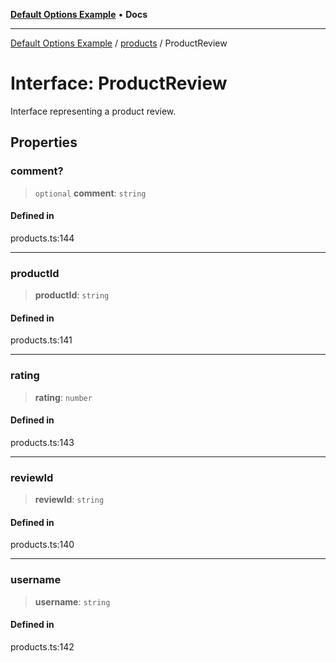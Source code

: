 [**Default Options Example**](../../README.md) • **Docs**

***

[Default Options Example](../../modules.md) / [products](../README.md) / ProductReview

# Interface: ProductReview

Interface representing a product review.

## Properties

### comment?

> `optional` **comment**: `string`

#### Defined in

products.ts:144

***

### productId

> **productId**: `string`

#### Defined in

products.ts:141

***

### rating

> **rating**: `number`

#### Defined in

products.ts:143

***

### reviewId

> **reviewId**: `string`

#### Defined in

products.ts:140

***

### username

> **username**: `string`

#### Defined in

products.ts:142
